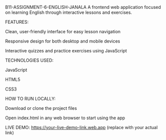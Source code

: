 B11-ASSIGNMENT-6-ENGLISH-JANALA
A frontend web application focused on learning English through interactive lessons and exercises.

FEATURES:

Clean, user-friendly interface for easy lesson navigation

Responsive design for both desktop and mobile devices

Interactive quizzes and practice exercises using JavaScript

TECHNOLOGIES USED:

JavaScript

HTML5

CSS3

HOW TO RUN LOCALLY:

Download or clone the project files

Open index.html in any web browser to start using the app

LIVE DEMO:
https://your-live-demo-link.web.app (replace with your actual link)
